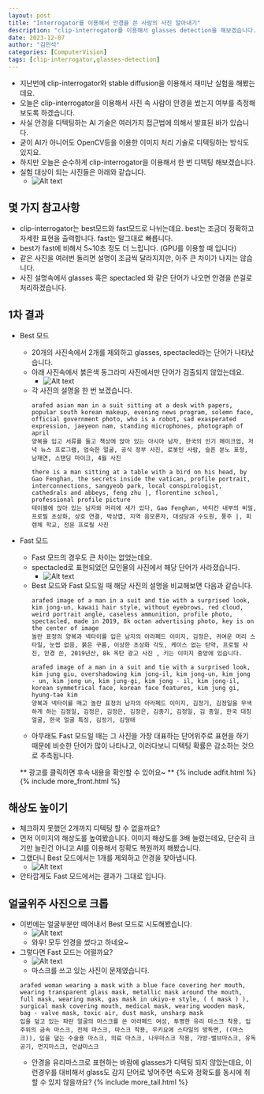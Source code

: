 ```yaml
---
layout: post
title: "Interrogator를 이용해서 안경을 쓴 사람의 사진 알아내기"
description: "clip-interrogator를 이용해서 glasses detection을 해보겠습니다."
date: 2023-12-07
author: "김민석"
categories: [ComputerVision]
tags: [clip-interrogator,glasses-detection]
---
```

- 지난번에 clip-interrogator와 stable diffusion을 이용해서 재미난 실험을 해봤는데요.
- 오늘은 clip-interrogator을 이용해서 사진 속 사람이 안경을 썼는지 여부를 측정해 보도록 하겠습니다.
- 사실 안경을 디텍팅하는 AI 기술은 여러가지 접근법에 의해서 발표된 바가 있습니다.
- 굳이 AI가 아니어도 OpenCV등을 이용한 이미지 처리 기술로 디텍팅하는 방식도 있지요.
- 하지만 오늘은 순수하게 clip-interrogator을 이용해서 한 번 디텍팅 해보겠습니다.
- 실험 대상이 되는 사진들은 아래와 같습니다.
  - ![Alt text](https://reddol18.github.io/dev5min/images/20231207/image.png)

## 몇 가지 참고사항
- clip-interrogator는 best모드와 fast모드로 나뉘는데요. best는 조금더 정확하고 자세한 표현을 출력합니다. fast는 말그대로 빠릅니다.
- best가 fast에 비해서 5~10초 정도 더 느립니다. (GPU를 이용할 때 입니다)
- 같은 사진을 여러번 돌리면 설명이 조금씩 달라지지만, 아주 큰 차이가 나지는 않습니다.
- 사진 설명속에서 glasses 혹은 spectacled 와 같은 단어가 나오면 안경을 쓴걸로 처리하겠습니다.

## 1차 결과
- Best 모드
  - 20개의 사진속에서 2개를 제외하고 glasses, spectacled라는 단어가 나타났습니다.
  - 아래 사진속에서 붉은색 동그라미 사진에서만 단어가 검출되지 않았는데요.
    - ![Alt text](https://reddol18.github.io/dev5min/images/20231207/image2.png)
  - 각 사진의 설명을 한 번 보겠습니다.
    ```
    arafed asian man in a suit sitting at a desk with papers, popular south korean makeup, evening news program, solemn face, official government photo, who is a robot, sad exasperated expression, jaeyeon nam, standing microphones, photograph of april
    양복을 입고 서류를 들고 책상에 앉아 있는 아시아 남자, 한국의 인기 메이크업, 저녁 뉴스 프로그램, 엄숙한 얼굴, 공식 정부 사진, 로봇인 사람, 슬픈 분노 표정, 남재연, 스탠딩 마이크, 4월 사진
    ```
    ```
    there is a man sitting at a table with a bird on his head, by Gao Fenghan, the secrets inside the vatican, profile portrait, interconnections, sangyeob park, local conspirologist, cathedrals and abbeys, feng zhu |, florentine school, professional profile picture
    테이블에 앉아 있는 남자와 머리에 새가 있다, Gao Fenghan, 바티칸 내부의 비밀, 프로필 초상화, 상호 연결, 박상엽, 지역 음모론자, 대성당과 수도원, 풍주 |, 피렌체 학교, 전문 프로필 사진
    ```
- Fast 모드
  - Fast 모드의 경우도 큰 차이는 없었는데요.
  - spectacled로 표현되었던 모인물의 사진에서 해당 단어가 사라졌습니다.
    - ![Alt text](https://reddol18.github.io/dev5min/images/20231207/image3.png)
  - Best 모드와 Fast 모드일 때 해당 사진의 설명을 비교해보면 다음과 같습니다.
    ```
    arafed image of a man in a suit and tie with a surprised look, kim jong-un, kawaii hair style, without eyebrows, red cloud, weird portrait angle, caseless ammunition, profile photo, spectacled, made in 2019, 8k octan advertising photo, key is on the center of image
    놀란 표정의 양복과 넥타이를 입은 남자의 아라페드 이미지, 김정은, 귀여운 머리 스타일, 눈썹 없음, 붉은 구름, 이상한 초상화 각도, 케이스 없는 탄약, 프로필 사진, 안경 쓴, 2019년산, 8k 옥탄 광고 사진 , 키는 이미지 중앙에 있습니다.
    ```
    ```
    arafed image of a man in a suit and tie with a surprised look, kim jung giu, overshadowing kim jong-il, kim jong-un, kim jong - un, kim jong un, kim jung-gi, kim jong - il, kim jong-il, korean symmetrical face, korean face features, kim jung gi, hyung-tae kim
    양복과 넥타이를 매고 놀란 표정의 남자의 아라페드 이미지, 김정기, 김정일을 무색하게 하는 김정일, 김정은, 김정은, 김정은, 김중기, 김정일, 김 종일, 한국 대칭 얼굴, 한국 얼굴 특징, 김정기, 김형태
    ```
  - 아무래도 Fast 모드일 때는 그 사진을 가장 대표하는 단어위주로 표현을 하기 때문에 비슷한 단어가 많이 나타나고, 이러다보니 디텍팅 확률은 감소하는 것으로 추측됩니다.

  ** 광고를 클릭하면 후속 내용을 확인할 수 있어요~ **
 {% include adfit.html %}
 {% include more_front.html %}
 ## 해상도 높이기
 - 체크하지 못했던 2개까지 디텍팅 할 수 없을까요?
 - 먼저 이미지의 해상도를 높여봤습니다. 이미지 해상도를 3배 늘렸는데요, 단순히 크기만 늘린건 아니고 AI를 이용해서 정확도 복원까지 해봤습니다.
 - 그랬더니 Best 모드에서는 1개를 제외하고 안경을 찾아냅니다.
   - ![Alt text](https://reddol18.github.io/dev5min/images/20231207/image4.png)
 - 안타깝게도 Fast 모드에서는 결과가 그대로 입니다.   

 ## 얼굴위주 사진으로 크롭
 - 이번에는 얼굴부분만 떼어내서 Best 모드로 시도해봤습니다.
   - ![Alt text](https://reddol18.github.io/dev5min/images/20231207/image5.png)
   - 와우! 모두 안경을 썼다고 하네요~
 - 그렇다면 Fast 모드는 어떨까요?
   - ![Alt text](https://reddol18.github.io/dev5min/images/20231207/image6.png)
   - 마스크를 쓰고 있는 사진이 문제였습니다.
   ```
   arafed woman wearing a mask with a blue face covering her mouth, wearing transparent glass mask, metallic mask around the mouth, full mask, wearing mask, gas mask in ukiyo-e style, ( ( mask ) ), surgical mask covering mouth, medical mask, wearing wooden mask, bag - valve mask, toxic air, dust mask, unsharp mask
   입을 덮고 있는 파란 얼굴의 마스크를 쓴 아라페드 여성, 투명한 유리 마스크 착용, 입 주위의 금속 마스크, 전체 마스크, 마스크 착용, 우키요에 스타일의 방독면, ((마스크)), 입을 덮는 수술용 마스크, 의료 마스크, 나무마스크 착용, 가방-밸브마스크, 유독공기, 먼지마스크, 언샵마스크
   ```
   - 안경을 유리마스크로 표현하는 바람에 glasses가 디텍팅 되지 않았는데요, 이런경우를 대비해서 glass도 감지 단어로 넣어주면 속도와 정확도를 동시에 취할 수 있지 않을까요?
 {% include more_tail.html %}

